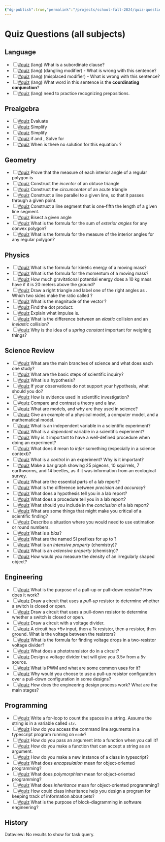 ```yaml
---
{"dg-publish":true,"permalink":"/projects/school-fall-2024/quiz-questions/","tags":["gardenEntry"]}
---
```



# Quiz Questions (all subjects)


<h2><span>Language</span></h2><div><ul class="contains-task-list"><li data-task=" " class="dataview task-list-item"><input type="checkbox" class="dataview task-list-item-checkbox"><span><a href="#quiz" class="tag" target="_blank" rel="noopener nofollow">#quiz</a> (lang) What is a subordinate clause?</span></li><li data-task=" " class="dataview task-list-item"><input type="checkbox" class="dataview task-list-item-checkbox"><span><a href="#quiz" class="tag" target="_blank" rel="noopener nofollow">#quiz</a> (lang) (dangling modifier) - What is wrong with this sentence?</span></li><li data-task=" " class="dataview task-list-item"><input type="checkbox" class="dataview task-list-item-checkbox"><span><a href="#quiz" class="tag" target="_blank" rel="noopener nofollow">#quiz</a> (lang) (misplaced modifier) - What is wrong with this sentence?</span></li><li data-task=" " class="dataview task-list-item"><input type="checkbox" class="dataview task-list-item-checkbox"><span><a href="#quiz" class="tag" target="_blank" rel="noopener nofollow">#quiz</a> (lang) What word in this sentence is the <strong>coordinating conjunction</strong>?</span></li><li data-task=" " class="dataview task-list-item"><input type="checkbox" class="dataview task-list-item-checkbox"><span><a href="#quiz" class="tag" target="_blank" rel="noopener nofollow">#quiz</a> (lang) need to practice recognizing prepositions.</span></li></ul></div><h2><span>Prealgebra</span></h2><div><ul class="contains-task-list"><li data-task=" " class="dataview task-list-item"><input type="checkbox" class="dataview task-list-item-checkbox"><span><a href="#quiz" class="tag" target="_blank" rel="noopener nofollow">#quiz</a> Evaluate <span class="math math-inline is-loaded"><mjx-container class="MathJax" jax="CHTML"><mjx-math class="MJX-TEX"><mjx-mn class="mjx-n"><mjx-c class="mjx-c33"></mjx-c></mjx-mn><mjx-mfrac><mjx-frac><mjx-num><mjx-nstrut></mjx-nstrut><mjx-mn class="mjx-n" size="s"><mjx-c class="mjx-c31"></mjx-c></mjx-mn></mjx-num><mjx-dbox><mjx-dtable><mjx-line></mjx-line><mjx-row><mjx-den><mjx-dstrut></mjx-dstrut><mjx-mn class="mjx-n" size="s"><mjx-c class="mjx-c32"></mjx-c></mjx-mn></mjx-den></mjx-row></mjx-dtable></mjx-dbox></mjx-frac></mjx-mfrac><mjx-mo class="mjx-n" space="3"><mjx-c class="mjx-c22C5"></mjx-c></mjx-mo><mjx-mn class="mjx-n" space="3"><mjx-c class="mjx-c34"></mjx-c></mjx-mn><mjx-mfrac><mjx-frac><mjx-num><mjx-nstrut></mjx-nstrut><mjx-mn class="mjx-n" size="s"><mjx-c class="mjx-c33"></mjx-c></mjx-mn></mjx-num><mjx-dbox><mjx-dtable><mjx-line></mjx-line><mjx-row><mjx-den><mjx-dstrut></mjx-dstrut><mjx-mn class="mjx-n" size="s"><mjx-c class="mjx-c35"></mjx-c></mjx-mn></mjx-den></mjx-row></mjx-dtable></mjx-dbox></mjx-frac></mjx-mfrac></mjx-math></mjx-container></span></span></li><li data-task=" " class="dataview task-list-item"><input type="checkbox" class="dataview task-list-item-checkbox"><span><a href="#quiz" class="tag" target="_blank" rel="noopener nofollow">#quiz</a> Simplify <span class="math math-inline is-loaded"><mjx-container class="MathJax" jax="CHTML"><mjx-math class="MJX-TEX"><mjx-mfrac><mjx-frac><mjx-num><mjx-nstrut></mjx-nstrut><mjx-mrow size="s"><mjx-mi class="mjx-i"><mjx-c class="mjx-c1D465 TEX-I"></mjx-c></mjx-mi><mjx-mo class="mjx-n"><mjx-c class="mjx-c2B"></mjx-c></mjx-mo><mjx-mn class="mjx-n"><mjx-c class="mjx-c37"></mjx-c></mjx-mn></mjx-mrow></mjx-num><mjx-dbox><mjx-dtable><mjx-line></mjx-line><mjx-row><mjx-den><mjx-dstrut></mjx-dstrut><mjx-mn class="mjx-n" size="s"><mjx-c class="mjx-c31"></mjx-c><mjx-c class="mjx-c32"></mjx-c></mjx-mn></mjx-den></mjx-row></mjx-dtable></mjx-dbox></mjx-frac></mjx-mfrac><mjx-mo class="mjx-n" space="3"><mjx-c class="mjx-c2212"></mjx-c></mjx-mo><mjx-mfrac space="3"><mjx-frac><mjx-num><mjx-nstrut></mjx-nstrut><mjx-mrow size="s"><mjx-mn class="mjx-n"><mjx-c class="mjx-c32"></mjx-c></mjx-mn><mjx-mi class="mjx-i"><mjx-c class="mjx-c1D465 TEX-I"></mjx-c></mjx-mi><mjx-mo class="mjx-n"><mjx-c class="mjx-c2212"></mjx-c></mjx-mo><mjx-mn class="mjx-n"><mjx-c class="mjx-c33"></mjx-c></mjx-mn></mjx-mrow></mjx-num><mjx-dbox><mjx-dtable><mjx-line></mjx-line><mjx-row><mjx-den><mjx-dstrut></mjx-dstrut><mjx-mn class="mjx-n" size="s"><mjx-c class="mjx-c36"></mjx-c></mjx-mn></mjx-den></mjx-row></mjx-dtable></mjx-dbox></mjx-frac></mjx-mfrac></mjx-math></mjx-container></span></span></li><li data-task=" " class="dataview task-list-item"><input type="checkbox" class="dataview task-list-item-checkbox"><span><a href="#quiz" class="tag" target="_blank" rel="noopener nofollow">#quiz</a> Simplify <span class="math math-inline is-loaded"><mjx-container class="MathJax" jax="CHTML"><mjx-math class="MJX-TEX"><mjx-mo class="mjx-n"><mjx-c class="mjx-c28"></mjx-c></mjx-mo><mjx-mi class="mjx-i"><mjx-c class="mjx-c1D44E TEX-I"></mjx-c></mjx-mi><mjx-mo class="mjx-n" space="3"><mjx-c class="mjx-c2B"></mjx-c></mjx-mo><mjx-mi class="mjx-i" space="3"><mjx-c class="mjx-c1D44F TEX-I"></mjx-c></mjx-mi><mjx-mo class="mjx-n"><mjx-c class="mjx-c29"></mjx-c></mjx-mo><mjx-mo class="mjx-n"><mjx-c class="mjx-c28"></mjx-c></mjx-mo><mjx-mi class="mjx-i"><mjx-c class="mjx-c1D44E TEX-I"></mjx-c></mjx-mi><mjx-mo class="mjx-n" space="3"><mjx-c class="mjx-c2212"></mjx-c></mjx-mo><mjx-mi class="mjx-i" space="3"><mjx-c class="mjx-c1D44F TEX-I"></mjx-c></mjx-mi><mjx-mo class="mjx-n" space="3"><mjx-c class="mjx-c2B"></mjx-c></mjx-mo><mjx-mn class="mjx-n" space="3"><mjx-c class="mjx-c34"></mjx-c></mjx-mn><mjx-mo class="mjx-n"><mjx-c class="mjx-c29"></mjx-c></mjx-mo></mjx-math></mjx-container></span></span></li><li data-task=" " class="dataview task-list-item"><input type="checkbox" class="dataview task-list-item-checkbox"><span><a href="#quiz" class="tag" target="_blank" rel="noopener nofollow">#quiz</a> if <span class="math math-inline is-loaded"><mjx-container class="MathJax" jax="CHTML"><mjx-math class="MJX-TEX"><mjx-mn class="mjx-n"><mjx-c class="mjx-c32"></mjx-c></mjx-mn><mjx-mi class="mjx-i"><mjx-c class="mjx-c1D466 TEX-I"></mjx-c></mjx-mi><mjx-mo class="mjx-n" space="3"><mjx-c class="mjx-c2B"></mjx-c></mjx-mo><mjx-mn class="mjx-n" space="3"><mjx-c class="mjx-c33"></mjx-c></mjx-mn><mjx-mi class="mjx-i"><mjx-c class="mjx-c1D465 TEX-I"></mjx-c></mjx-mi><mjx-mo class="mjx-n" space="4"><mjx-c class="mjx-c3D"></mjx-c></mjx-mo><mjx-mn class="mjx-n" space="4"><mjx-c class="mjx-c31"></mjx-c><mjx-c class="mjx-c32"></mjx-c></mjx-mn></mjx-math></mjx-container></span> and <span class="math math-inline is-loaded"><mjx-container class="MathJax" jax="CHTML"><mjx-math class="MJX-TEX"><mjx-mn class="mjx-n"><mjx-c class="mjx-c31"></mjx-c><mjx-c class="mjx-c30"></mjx-c></mjx-mn><mjx-mi class="mjx-i"><mjx-c class="mjx-c1D466 TEX-I"></mjx-c></mjx-mi><mjx-mo class="mjx-n" space="3"><mjx-c class="mjx-c2212"></mjx-c></mjx-mo><mjx-mi class="mjx-i" space="3"><mjx-c class="mjx-c1D465 TEX-I"></mjx-c></mjx-mi><mjx-mo class="mjx-n" space="4"><mjx-c class="mjx-c3D"></mjx-c></mjx-mo><mjx-mn class="mjx-n" space="4"><mjx-c class="mjx-c32"></mjx-c><mjx-c class="mjx-c38"></mjx-c></mjx-mn></mjx-math></mjx-container></span>, Solve for <span class="math math-inline is-loaded"><mjx-container class="MathJax" jax="CHTML"><mjx-math class="MJX-TEX"><mjx-mi class="mjx-i"><mjx-c class="mjx-c1D465 TEX-I"></mjx-c></mjx-mi><mjx-mtext class="mjx-n"><mjx-c class="mjx-cA0"></mjx-c><mjx-c class="mjx-c61"></mjx-c><mjx-c class="mjx-c6E"></mjx-c><mjx-c class="mjx-c64"></mjx-c><mjx-c class="mjx-cA0"></mjx-c></mjx-mtext><mjx-mi class="mjx-i"><mjx-c class="mjx-c1D466 TEX-I"></mjx-c></mjx-mi></mjx-math></mjx-container></span></span></li><li data-task=" " class="dataview task-list-item"><input type="checkbox" class="dataview task-list-item-checkbox"><span><a href="#quiz" class="tag" target="_blank" rel="noopener nofollow">#quiz</a> When is there no solution for this equation: <span class="math math-inline is-loaded"><mjx-container class="MathJax" jax="CHTML"><mjx-math class="MJX-TEX"><mjx-mfrac><mjx-frac><mjx-num><mjx-nstrut></mjx-nstrut><mjx-mrow size="s"><mjx-mi class="mjx-i"><mjx-c class="mjx-c1D465 TEX-I"></mjx-c></mjx-mi><mjx-mo class="mjx-n"><mjx-c class="mjx-c2B"></mjx-c></mjx-mo><mjx-mn class="mjx-n"><mjx-c class="mjx-c37"></mjx-c></mjx-mn></mjx-mrow></mjx-num><mjx-dbox><mjx-dtable><mjx-line></mjx-line><mjx-row><mjx-den><mjx-dstrut></mjx-dstrut><mjx-mrow size="s"><mjx-mi class="mjx-i"><mjx-c class="mjx-c1D465 TEX-I"></mjx-c></mjx-mi><mjx-mo class="mjx-n"><mjx-c class="mjx-c2212"></mjx-c></mjx-mo><mjx-mn class="mjx-n"><mjx-c class="mjx-c32"></mjx-c></mjx-mn></mjx-mrow></mjx-den></mjx-row></mjx-dtable></mjx-dbox></mjx-frac></mjx-mfrac></mjx-math></mjx-container></span>?</span></li></ul></div><h2><span>Geometry</span></h2><div><ul class="contains-task-list"><li data-task=" " class="dataview task-list-item"><input type="checkbox" class="dataview task-list-item-checkbox"><span><a href="#quiz" class="tag" target="_blank" rel="noopener nofollow">#quiz</a> Prove that the measure of each interior angle of a regular polygon is <span class="math math-inline is-loaded"><mjx-container class="MathJax" jax="CHTML"><mjx-math class="MJX-TEX"><mjx-mfrac><mjx-frac><mjx-num><mjx-nstrut></mjx-nstrut><mjx-mrow size="s"><mjx-mn class="mjx-n"><mjx-c class="mjx-c31"></mjx-c><mjx-c class="mjx-c38"></mjx-c><mjx-c class="mjx-c30"></mjx-c></mjx-mn><mjx-mo class="mjx-n"><mjx-c class="mjx-c28"></mjx-c></mjx-mo><mjx-mi class="mjx-i"><mjx-c class="mjx-c1D45B TEX-I"></mjx-c></mjx-mi><mjx-mo class="mjx-n"><mjx-c class="mjx-c2212"></mjx-c></mjx-mo><mjx-mn class="mjx-n"><mjx-c class="mjx-c32"></mjx-c></mjx-mn><mjx-mo class="mjx-n"><mjx-c class="mjx-c29"></mjx-c></mjx-mo></mjx-mrow></mjx-num><mjx-dbox><mjx-dtable><mjx-line></mjx-line><mjx-row><mjx-den><mjx-dstrut></mjx-dstrut><mjx-mi class="mjx-i" size="s"><mjx-c class="mjx-c1D45B TEX-I"></mjx-c></mjx-mi></mjx-den></mjx-row></mjx-dtable></mjx-dbox></mjx-frac></mjx-mfrac></mjx-math></mjx-container></span></span></li><li data-task=" " class="dataview task-list-item"><input type="checkbox" class="dataview task-list-item-checkbox"><span><a href="#quiz" class="tag" target="_blank" rel="noopener nofollow">#quiz</a> Construct the <em>incenter</em> of an obtuse triangle</span></li><li data-task=" " class="dataview task-list-item"><input type="checkbox" class="dataview task-list-item-checkbox"><span><a href="#quiz" class="tag" target="_blank" rel="noopener nofollow">#quiz</a> Construct the <em>circumcenter</em> of an acute triangle</span></li><li data-task=" " class="dataview task-list-item"><input type="checkbox" class="dataview task-list-item-checkbox"><span><a href="#quiz" class="tag" target="_blank" rel="noopener nofollow">#quiz</a> Construct a line parallel to a given line, so that it passes through a given point.</span></li><li data-task=" " class="dataview task-list-item"><input type="checkbox" class="dataview task-list-item-checkbox"><span><a href="#quiz" class="tag" target="_blank" rel="noopener nofollow">#quiz</a> Construct a line segment that is one-fifth the length of a given line segment.</span></li><li data-task=" " class="dataview task-list-item"><input type="checkbox" class="dataview task-list-item-checkbox"><span><a href="#quiz" class="tag" target="_blank" rel="noopener nofollow">#quiz</a> Bisect a given angle</span></li><li data-task=" " class="dataview task-list-item"><input type="checkbox" class="dataview task-list-item-checkbox"><span><a href="#quiz" class="tag" target="_blank" rel="noopener nofollow">#quiz</a> What is the formula for the sum of <em>exterior angles</em> for any convex polygon?</span></li><li data-task=" " class="dataview task-list-item"><input type="checkbox" class="dataview task-list-item-checkbox"><span><a href="#quiz" class="tag" target="_blank" rel="noopener nofollow">#quiz</a> What is the formula for the measure of the interior angles for any regular polygon?</span></li></ul></div><h2><span>Physics</span></h2><div><ul class="contains-task-list"><li data-task=" " class="dataview task-list-item"><input type="checkbox" class="dataview task-list-item-checkbox"><span><a href="#quiz" class="tag" target="_blank" rel="noopener nofollow">#quiz</a> What is the formula for kinetic energy of a moving mass?</span></li><li data-task=" " class="dataview task-list-item"><input type="checkbox" class="dataview task-list-item-checkbox"><span><a href="#quiz" class="tag" target="_blank" rel="noopener nofollow">#quiz</a> What is the formula for the momentum of a moving mass?</span></li><li data-task=" " class="dataview task-list-item"><input type="checkbox" class="dataview task-list-item-checkbox"><span><a href="#quiz" class="tag" target="_blank" rel="noopener nofollow">#quiz</a> How much gravitational potential energy does a 10 kg mass have if it is 20 meters above the ground?</span></li><li data-task=" " class="dataview task-list-item"><input type="checkbox" class="dataview task-list-item-checkbox"><span><a href="#quiz" class="tag" target="_blank" rel="noopener nofollow">#quiz</a> Draw a right triangle and label one of the right angles as <span class="math math-inline is-loaded"><mjx-container class="MathJax" jax="CHTML"><mjx-math class="MJX-TEX"><mjx-mi class="mjx-i"><mjx-c class="mjx-c1D703 TEX-I"></mjx-c></mjx-mi></mjx-math></mjx-container></span>. Which two sides make the ratio called <span class="math math-inline is-loaded"><mjx-container class="MathJax" jax="CHTML"><mjx-math class="MJX-TEX"><mjx-mi class="mjx-n"><mjx-c class="mjx-c63"></mjx-c><mjx-c class="mjx-c6F"></mjx-c><mjx-c class="mjx-c73"></mjx-c></mjx-mi><mjx-mo class="mjx-n"><mjx-c class="mjx-c2061"></mjx-c></mjx-mo><mjx-mi class="mjx-i" space="2"><mjx-c class="mjx-c1D703 TEX-I"></mjx-c></mjx-mi></mjx-math></mjx-container></span>?</span></li><li data-task=" " class="dataview task-list-item"><input type="checkbox" class="dataview task-list-item-checkbox"><span><a href="#quiz" class="tag" target="_blank" rel="noopener nofollow">#quiz</a> What is the magnitude of the vector <span class="math math-inline is-loaded"><mjx-container class="MathJax" jax="CHTML"><mjx-math class="MJX-TEX"><mjx-mn class="mjx-n"><mjx-c class="mjx-c31"></mjx-c><mjx-c class="mjx-c32"></mjx-c></mjx-mn><mjx-texatom texclass="ORD"><mjx-mover><mjx-over style="padding-bottom: 0.105em; padding-left: 0.172em; margin-bottom: -0.531em;"><mjx-mo class="mjx-n" style="width: 0px; margin-left: -0.25em;"><mjx-c class="mjx-c5E"></mjx-c></mjx-mo></mjx-over><mjx-base><mjx-mi class="mjx-i"><mjx-c class="mjx-c1D456 TEX-I"></mjx-c></mjx-mi></mjx-base></mjx-mover></mjx-texatom><mjx-mo class="mjx-n" space="3"><mjx-c class="mjx-c2B"></mjx-c></mjx-mo><mjx-mn class="mjx-n" space="3"><mjx-c class="mjx-c34"></mjx-c></mjx-mn><mjx-texatom texclass="ORD"><mjx-mover><mjx-over style="padding-bottom: 0.105em; padding-left: 0.206em; margin-bottom: -0.531em;"><mjx-mo class="mjx-n" style="width: 0px; margin-left: -0.25em;"><mjx-c class="mjx-c5E"></mjx-c></mjx-mo></mjx-over><mjx-base><mjx-mi class="mjx-i"><mjx-c class="mjx-c1D457 TEX-I"></mjx-c></mjx-mi></mjx-base></mjx-mover></mjx-texatom></mjx-math></mjx-container></span>?</span></li><li data-task=" " class="dataview task-list-item"><input type="checkbox" class="dataview task-list-item-checkbox"><span><a href="#quiz" class="tag" target="_blank" rel="noopener nofollow">#quiz</a> Find the dot product: <span class="math math-inline is-loaded"><mjx-container class="MathJax" jax="CHTML"><mjx-math class="MJX-TEX"><mjx-mn class="mjx-n"><mjx-c class="mjx-c33"></mjx-c></mjx-mn><mjx-texatom texclass="ORD"><mjx-mover><mjx-over style="padding-bottom: 0.105em; padding-left: 0.172em; margin-bottom: -0.531em;"><mjx-mo class="mjx-n" style="width: 0px; margin-left: -0.25em;"><mjx-c class="mjx-c5E"></mjx-c></mjx-mo></mjx-over><mjx-base><mjx-mi class="mjx-i"><mjx-c class="mjx-c1D456 TEX-I"></mjx-c></mjx-mi></mjx-base></mjx-mover></mjx-texatom><mjx-mo class="mjx-n" space="3"><mjx-c class="mjx-c2B"></mjx-c></mjx-mo><mjx-texatom space="3" texclass="ORD"><mjx-mover><mjx-over style="padding-bottom: 0.105em; padding-left: 0.206em; margin-bottom: -0.531em;"><mjx-mo class="mjx-n" style="width: 0px; margin-left: -0.25em;"><mjx-c class="mjx-c5E"></mjx-c></mjx-mo></mjx-over><mjx-base><mjx-mi class="mjx-i"><mjx-c class="mjx-c1D457 TEX-I"></mjx-c></mjx-mi></mjx-base></mjx-mover></mjx-texatom><mjx-mo class="mjx-n" space="3"><mjx-c class="mjx-c22C5"></mjx-c></mjx-mo><mjx-mn class="mjx-n" space="3"><mjx-c class="mjx-c34"></mjx-c></mjx-mn><mjx-texatom texclass="ORD"><mjx-mover><mjx-over style="padding-bottom: 0.105em; padding-left: 0.172em; margin-bottom: -0.531em;"><mjx-mo class="mjx-n" style="width: 0px; margin-left: -0.25em;"><mjx-c class="mjx-c5E"></mjx-c></mjx-mo></mjx-over><mjx-base><mjx-mi class="mjx-i"><mjx-c class="mjx-c1D456 TEX-I"></mjx-c></mjx-mi></mjx-base></mjx-mover></mjx-texatom><mjx-mo class="mjx-n" space="3"><mjx-c class="mjx-c2B"></mjx-c></mjx-mo><mjx-mn class="mjx-n" space="3"><mjx-c class="mjx-c32"></mjx-c></mjx-mn><mjx-texatom texclass="ORD"><mjx-mover><mjx-over style="padding-bottom: 0.105em; padding-left: 0.206em; margin-bottom: -0.531em;"><mjx-mo class="mjx-n" style="width: 0px; margin-left: -0.25em;"><mjx-c class="mjx-c5E"></mjx-c></mjx-mo></mjx-over><mjx-base><mjx-mi class="mjx-i"><mjx-c class="mjx-c1D457 TEX-I"></mjx-c></mjx-mi></mjx-base></mjx-mover></mjx-texatom></mjx-math></mjx-container></span></span></li><li data-task=" " class="dataview task-list-item"><input type="checkbox" class="dataview task-list-item-checkbox"><span><a href="#quiz" class="tag" target="_blank" rel="noopener nofollow">#quiz</a> Explain what impulse is.</span></li><li data-task=" " class="dataview task-list-item"><input type="checkbox" class="dataview task-list-item-checkbox"><span><a href="#quiz" class="tag" target="_blank" rel="noopener nofollow">#quiz</a> What is the difference between an <em>elastic</em> collision and an <em>inelastic</em> collision?</span></li><li data-task=" " class="dataview task-list-item"><input type="checkbox" class="dataview task-list-item-checkbox"><span><a href="#quiz" class="tag" target="_blank" rel="noopener nofollow">#quiz</a> Why is the idea of a <em>spring constant</em> important for weighing things?</span></li></ul></div><h2><span>Science Review</span></h2><div><ul class="contains-task-list"><li data-task=" " class="dataview task-list-item"><input type="checkbox" class="dataview task-list-item-checkbox"><span><a href="#quiz" class="tag" target="_blank" rel="noopener nofollow">#quiz</a> What are the main branches of science and what does each one study?</span></li><li data-task=" " class="dataview task-list-item"><input type="checkbox" class="dataview task-list-item-checkbox"><span><a href="#quiz" class="tag" target="_blank" rel="noopener nofollow">#quiz</a> What are the basic steps of scientific inquiry?</span></li><li data-task=" " class="dataview task-list-item"><input type="checkbox" class="dataview task-list-item-checkbox"><span><a href="#quiz" class="tag" target="_blank" rel="noopener nofollow">#quiz</a> What is a hypothesis?</span></li><li data-task=" " class="dataview task-list-item"><input type="checkbox" class="dataview task-list-item-checkbox"><span><a href="#quiz" class="tag" target="_blank" rel="noopener nofollow">#quiz</a> If your observations do not support your hypothesis, what should you do?</span></li><li data-task=" " class="dataview task-list-item"><input type="checkbox" class="dataview task-list-item-checkbox"><span><a href="#quiz" class="tag" target="_blank" rel="noopener nofollow">#quiz</a> How is evidence used in scientific investigation?</span></li><li data-task=" " class="dataview task-list-item"><input type="checkbox" class="dataview task-list-item-checkbox"><span><a href="#quiz" class="tag" target="_blank" rel="noopener nofollow">#quiz</a> Compare and contrast a theory and a law.</span></li><li data-task=" " class="dataview task-list-item"><input type="checkbox" class="dataview task-list-item-checkbox"><span><a href="#quiz" class="tag" target="_blank" rel="noopener nofollow">#quiz</a> What are models, and why are they used in science?</span></li><li data-task=" " class="dataview task-list-item"><input type="checkbox" class="dataview task-list-item-checkbox"><span><a href="#quiz" class="tag" target="_blank" rel="noopener nofollow">#quiz</a> Give an example of a physical model, a computer model, and a mathematical model.</span></li><li data-task=" " class="dataview task-list-item"><input type="checkbox" class="dataview task-list-item-checkbox"><span><a href="#quiz" class="tag" target="_blank" rel="noopener nofollow">#quiz</a> What is an independent variable in a scientific experiment?</span></li><li data-task=" " class="dataview task-list-item"><input type="checkbox" class="dataview task-list-item-checkbox"><span><a href="#quiz" class="tag" target="_blank" rel="noopener nofollow">#quiz</a> What is a <em>dependent</em> variable in a scientific experiment?</span></li><li data-task=" " class="dataview task-list-item"><input type="checkbox" class="dataview task-list-item-checkbox"><span><a href="#quiz" class="tag" target="_blank" rel="noopener nofollow">#quiz</a> Why is it important to have a well-defined procedure when doing an experiment?</span></li><li data-task=" " class="dataview task-list-item"><input type="checkbox" class="dataview task-list-item-checkbox"><span><a href="#quiz" class="tag" target="_blank" rel="noopener nofollow">#quiz</a> What does it mean to <em>infer</em> something (especially in a science context)?</span></li><li data-task=" " class="dataview task-list-item"><input type="checkbox" class="dataview task-list-item-checkbox"><span><a href="#quiz" class="tag" target="_blank" rel="noopener nofollow">#quiz</a> What is a <em>control</em> in an experiment? Why is it important?</span></li><li data-task=" " class="dataview task-list-item"><input type="checkbox" class="dataview task-list-item-checkbox"><span><a href="#quiz" class="tag" target="_blank" rel="noopener nofollow">#quiz</a> Make a bar graph showing 25 pigeons, 10 squirrels, 7 earthworms, and 14 beetles, as if it was information from an ecological survey.</span></li><li data-task=" " class="dataview task-list-item"><input type="checkbox" class="dataview task-list-item-checkbox"><span><a href="#quiz" class="tag" target="_blank" rel="noopener nofollow">#quiz</a> What are the essential parts of a lab report?</span></li><li data-task=" " class="dataview task-list-item"><input type="checkbox" class="dataview task-list-item-checkbox"><span><a href="#quiz" class="tag" target="_blank" rel="noopener nofollow">#quiz</a> What is the difference between <em>precision</em> and <em>accuracy</em>?</span></li><li data-task=" " class="dataview task-list-item"><input type="checkbox" class="dataview task-list-item-checkbox"><span><a href="#quiz" class="tag" target="_blank" rel="noopener nofollow">#quiz</a> What does a hypothesis tell you in a lab report?</span></li><li data-task=" " class="dataview task-list-item"><input type="checkbox" class="dataview task-list-item-checkbox"><span><a href="#quiz" class="tag" target="_blank" rel="noopener nofollow">#quiz</a> What does a procedure tell you in a lab report?</span></li><li data-task=" " class="dataview task-list-item"><input type="checkbox" class="dataview task-list-item-checkbox"><span><a href="#quiz" class="tag" target="_blank" rel="noopener nofollow">#quiz</a> What should you include in the <em>conclusion</em> of a lab report?</span></li><li data-task=" " class="dataview task-list-item"><input type="checkbox" class="dataview task-list-item-checkbox"><span><a href="#quiz" class="tag" target="_blank" rel="noopener nofollow">#quiz</a> What are some things that might make you critical of a scientific finding?</span></li><li data-task=" " class="dataview task-list-item"><input type="checkbox" class="dataview task-list-item-checkbox"><span><a href="#quiz" class="tag" target="_blank" rel="noopener nofollow">#quiz</a> Describe a situation where you would need to use estimation or round numbers.</span></li><li data-task=" " class="dataview task-list-item"><input type="checkbox" class="dataview task-list-item-checkbox"><span><a href="#quiz" class="tag" target="_blank" rel="noopener nofollow">#quiz</a> What is a <em>bias</em>?</span></li><li data-task=" " class="dataview task-list-item"><input type="checkbox" class="dataview task-list-item-checkbox"><span><a href="#quiz" class="tag" target="_blank" rel="noopener nofollow">#quiz</a> What are the named SI prefixes for <span class="math math-inline is-loaded"><mjx-container class="MathJax" jax="CHTML"><mjx-math class="MJX-TEX"><mjx-msup><mjx-mn class="mjx-n"><mjx-c class="mjx-c31"></mjx-c><mjx-c class="mjx-c30"></mjx-c></mjx-mn><mjx-script style="vertical-align: 0.393em;"><mjx-texatom size="s" texclass="ORD"><mjx-mo class="mjx-n"><mjx-c class="mjx-c2212"></mjx-c></mjx-mo><mjx-mn class="mjx-n"><mjx-c class="mjx-c39"></mjx-c></mjx-mn></mjx-texatom></mjx-script></mjx-msup></mjx-math></mjx-container></span> up to <span class="math math-inline is-loaded"><mjx-container class="MathJax" jax="CHTML"><mjx-math class="MJX-TEX"><mjx-msup><mjx-mn class="mjx-n"><mjx-c class="mjx-c31"></mjx-c><mjx-c class="mjx-c30"></mjx-c></mjx-mn><mjx-script style="vertical-align: 0.393em;"><mjx-texatom size="s" texclass="ORD"><mjx-mn class="mjx-n"><mjx-c class="mjx-c39"></mjx-c></mjx-mn></mjx-texatom></mjx-script></mjx-msup></mjx-math></mjx-container></span>?</span></li><li data-task=" " class="dataview task-list-item"><input type="checkbox" class="dataview task-list-item-checkbox"><span><a href="#quiz" class="tag" target="_blank" rel="noopener nofollow">#quiz</a> What is an <em>intensive property</em> (chemistry)?</span></li><li data-task=" " class="dataview task-list-item"><input type="checkbox" class="dataview task-list-item-checkbox"><span><a href="#quiz" class="tag" target="_blank" rel="noopener nofollow">#quiz</a> What is an <em>extensive property</em> (chemistry)?</span></li><li data-task=" " class="dataview task-list-item"><input type="checkbox" class="dataview task-list-item-checkbox"><span><a href="#quiz" class="tag" target="_blank" rel="noopener nofollow">#quiz</a> How would you measure the density of an irregularly shaped object?</span></li></ul></div><h2><span>Engineering</span></h2><div><ul class="contains-task-list"><li data-task=" " class="dataview task-list-item"><input type="checkbox" class="dataview task-list-item-checkbox"><span><a href="#quiz" class="tag" target="_blank" rel="noopener nofollow">#quiz</a> What is the purpose of a pull-up or pull-down resistor? How does it work?</span></li><li data-task=" " class="dataview task-list-item"><input type="checkbox" class="dataview task-list-item-checkbox"><span><a href="#quiz" class="tag" target="_blank" rel="noopener nofollow">#quiz</a> Draw a circuit that uses a <em>pull-up</em> resistor to determine whether a switch is closed or open.</span></li><li data-task=" " class="dataview task-list-item"><input type="checkbox" class="dataview task-list-item-checkbox"><span><a href="#quiz" class="tag" target="_blank" rel="noopener nofollow">#quiz</a> Draw a circuit that uses a pull-down resistor to determine whether a switch is closed or open.</span></li><li data-task=" " class="dataview task-list-item"><input type="checkbox" class="dataview task-list-item-checkbox"><span><a href="#quiz" class="tag" target="_blank" rel="noopener nofollow">#quiz</a> Draw a circuit with a voltage divider.</span></li><li data-task=" " class="dataview task-list-item"><input type="checkbox" class="dataview task-list-item-checkbox"><span><a href="#quiz" class="tag" target="_blank" rel="noopener nofollow">#quiz</a> A circuit has +5v input, then a 1k<span class="math math-inline is-loaded"><mjx-container class="MathJax" jax="CHTML"><mjx-math class="MJX-TEX"><mjx-mi class="mjx-n"><mjx-c class="mjx-c3A9"></mjx-c></mjx-mi></mjx-math></mjx-container></span> resistor, then a <span class="math math-inline is-loaded"><mjx-container class="MathJax" jax="CHTML"><mjx-math class="MJX-TEX"><mjx-mn class="mjx-n"><mjx-c class="mjx-c39"></mjx-c></mjx-mn><mjx-mi class="mjx-i"><mjx-c class="mjx-c1D458 TEX-I"></mjx-c></mjx-mi><mjx-mi class="mjx-n"><mjx-c class="mjx-c3A9"></mjx-c></mjx-mi></mjx-math></mjx-container></span> resistor, then ground. What is the voltage between the resistors?</span></li><li data-task=" " class="dataview task-list-item"><input type="checkbox" class="dataview task-list-item-checkbox"><span><a href="#quiz" class="tag" target="_blank" rel="noopener nofollow">#quiz</a> What is the formula for finding voltage drops in a two-resistor voltage divider?</span></li><li data-task=" " class="dataview task-list-item"><input type="checkbox" class="dataview task-list-item-checkbox"><span><a href="#quiz" class="tag" target="_blank" rel="noopener nofollow">#quiz</a> What does a phototransistor do in a circuit?</span></li><li data-task=" " class="dataview task-list-item"><input type="checkbox" class="dataview task-list-item-checkbox"><span><a href="#quiz" class="tag" target="_blank" rel="noopener nofollow">#quiz</a> Design a voltage divider that will give you 3.5v from a 5v source.</span></li><li data-task=" " class="dataview task-list-item"><input type="checkbox" class="dataview task-list-item-checkbox"><span><a href="#quiz" class="tag" target="_blank" rel="noopener nofollow">#quiz</a> What is PWM and what are some common uses for it?</span></li><li data-task=" " class="dataview task-list-item"><input type="checkbox" class="dataview task-list-item-checkbox"><span><a href="#quiz" class="tag" target="_blank" rel="noopener nofollow">#quiz</a> Why would you choose to use a pull-up resistor configuration over a pull-down configuration in some designs?</span></li><li data-task=" " class="dataview task-list-item"><input type="checkbox" class="dataview task-list-item-checkbox"><span><a href="#quiz" class="tag" target="_blank" rel="noopener nofollow">#quiz</a> How does the engineering design process work? What are the main stages?</span></li></ul></div><h2><span>Programming</span></h2><div><ul class="contains-task-list"><li data-task=" " class="dataview task-list-item"><input type="checkbox" class="dataview task-list-item-checkbox"><span><a href="#quiz" class="tag" target="_blank" rel="noopener nofollow">#quiz</a> Write a for-loop to count the spaces in a string. Assume the string is in a variable called <code>str</code>.</span></li><li data-task=" " class="dataview task-list-item"><input type="checkbox" class="dataview task-list-item-checkbox"><span><a href="#quiz" class="tag" target="_blank" rel="noopener nofollow">#quiz</a> How do you access the command line arguments in a typescript program running on <code>node</code>?</span></li><li data-task=" " class="dataview task-list-item"><input type="checkbox" class="dataview task-list-item-checkbox"><span><a href="#quiz" class="tag" target="_blank" rel="noopener nofollow">#quiz</a> How do you pass an argument into a function when you call it?</span></li><li data-task=" " class="dataview task-list-item"><input type="checkbox" class="dataview task-list-item-checkbox"><span><a href="#quiz" class="tag" target="_blank" rel="noopener nofollow">#quiz</a> How do you make a function that can accept a string as an argument.</span></li><li data-task=" " class="dataview task-list-item"><input type="checkbox" class="dataview task-list-item-checkbox"><span><a href="#quiz" class="tag" target="_blank" rel="noopener nofollow">#quiz</a> How do you make a new instance of a class in typescript?</span></li><li data-task=" " class="dataview task-list-item"><input type="checkbox" class="dataview task-list-item-checkbox"><span><a href="#quiz" class="tag" target="_blank" rel="noopener nofollow">#quiz</a> What does <em>encapsulation</em> mean for object-oriented programming?</span></li><li data-task=" " class="dataview task-list-item"><input type="checkbox" class="dataview task-list-item-checkbox"><span><a href="#quiz" class="tag" target="_blank" rel="noopener nofollow">#quiz</a> What does <em>polymorphism</em> mean for object-oriented programming?</span></li><li data-task=" " class="dataview task-list-item"><input type="checkbox" class="dataview task-list-item-checkbox"><span><a href="#quiz" class="tag" target="_blank" rel="noopener nofollow">#quiz</a> What does <em>inheritance</em> mean for object-oriented programming?</span></li><li data-task=" " class="dataview task-list-item"><input type="checkbox" class="dataview task-list-item-checkbox"><span><a href="#quiz" class="tag" target="_blank" rel="noopener nofollow">#quiz</a> How could class inheritance help you design a program for keeping track of information about pets?</span></li><li data-task=" " class="dataview task-list-item"><input type="checkbox" class="dataview task-list-item-checkbox"><span><a href="#quiz" class="tag" target="_blank" rel="noopener nofollow">#quiz</a> What is the purpose of block-diagramming in software engineering?</span></li></ul></div><h2><span>History</span></h2><div><div class="dataview dataview-error-box"><p class="dataview dataview-error-message">Dataview: No results to show for task query.</p></div></div>
